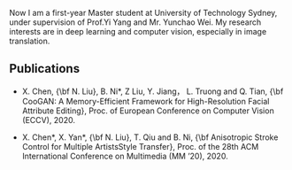 Now I am a first-year Master student at University of Technology Sydney, under supervision of Prof.Yi Yang and Mr. Yunchao Wei. My research interests are in deep learning and computer vision, especially in image translation.

## Publications
- X. Chen, {\bf N. Liu}, B. Ni*, Z Liu, Y. Jiang， L. Truong and Q. Tian, {\bf CooGAN: A Memory-Efficient Framework for High-Resolution Facial Attribute Editing}, Proc. of European Conference on Computer Vision (ECCV), 2020.

- X. Chen*, X. Yan*, {\bf N. Liu}, T. Qiu and B. Ni, {\bf Anisotropic Stroke Control for Multiple ArtistsStyle Transfer}, Proc. of the 28th ACM International Conference on Multimedia (MM ’20), 2020.

